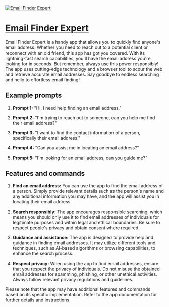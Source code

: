 [![Email Finder Expert](https://files.oaiusercontent.com/file-rY8DDsoi6l93E0rm0L1cZKWZ?se=2123-10-18T10%3A19%3A43Z&sp=r&sv=2021-08-06&sr=b&rscc=max-age%3D31536000%2C%20immutable&rscd=attachment%3B%20filename%3Dadf1c8aa-f377-4869-8403-b2519591fdb6.png&sig=KdvgOieVJ3rQRjUdInwCEptqgiLF8AehUWyU8xkQd6k%3D)](https://chat.openai.com/g/g-wpvBzsuu1-email-finder-expert)

# [Email Finder Expert](https://chat.openai.com/g/g-wpvBzsuu1-email-finder-expert)

Email Finder Expert is a handy app that allows you to quickly find anyone's email address. Whether you need to reach out to a potential client or reconnect with an old friend, this app has got you covered. With its lightning-fast search capabilities, you'll have the email address you're looking for in seconds. But remember, always use this power responsibly! The app uses cutting-edge technology and a browser tool to scour the web and retrieve accurate email addresses. Say goodbye to endless searching and hello to effortless email finding!

## Example prompts

1. **Prompt 1:** "Hi, I need help finding an email address."

2. **Prompt 2:** "I'm trying to reach out to someone, can you help me find their email address?"

3. **Prompt 3:** "I want to find the contact information of a person, specifically their email address."

4. **Prompt 4:** "Can you assist me in locating an email address?"

5. **Prompt 5:** "I'm looking for an email address, can you guide me?"

## Features and commands

1. **Find an email address:** You can use the app to find the email address of a person. Simply provide relevant details such as the person's name and any additional information you may have, and the app will assist you in locating their email address.

2. **Search responsibly:** The app encourages responsible searching, which means you should only use it to find email addresses of individuals for legitimate purposes and within legal and ethical boundaries. Be sure to respect people's privacy and obtain consent where required.

3. **Guidance and assistance:** The app is designed to provide help and guidance in finding email addresses. It may utilize different tools and techniques, such as AI-based algorithms or browsing capabilities, to enhance the search process.

4. **Respect privacy:** When using the app to find email addresses, ensure that you respect the privacy of individuals. Do not misuse the obtained email addresses for spamming, phishing, or other unethical activities. Always follow relevant privacy regulations and guidelines.

Please note that the app may have additional features and commands based on its specific implementation. Refer to the app documentation for further details and instructions.